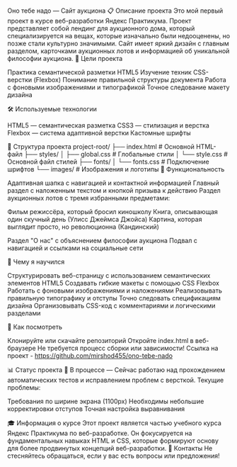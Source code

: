 Оно тебе надо — Сайт аукциона
📋 Описание проекта
Это мой первый проект в курсе веб-разработки Яндекс Практикума. Проект представляет собой лендинг для аукционного дома, который специализируется на вещах, которые изначально были недооценены, но позже стали культурно значимыми.
Сайт имеет яркий дизайн с главным разделом, карточками аукционных лотов и информацией об уникальной философии аукциона.
🎯 Цели проекта

Практика семантической разметки HTML5
Изучение техник CSS-верстки (Flexbox)
Понимание правильной структуры документа
Работа с фоновыми изображениями и типографикой
Точное следование макету дизайна

🛠 Используемые технологии

HTML5 — семантическая разметка
CSS3 — стилизация и верстка
Flexbox — система адаптивной верстки
Кастомные шрифты

📁 Структура проекта
project-root/
├── index.html # Основной HTML-файл
├── styles/
│ ├── global.css # Глобальные стили
│ └── style.css # Основной файл стилей
├── fonts/
│ └── fonts.css # Подключение шрифтов
└── images/ # Изображения и логотипы
🎨 Функциональность

Адаптивная шапка с навигацией и контактной информацией
Главный раздел с наложенным текстом и кнопкой призыва к действию
Раздел аукционных лотов с тремя избранными предметами:

Фильм режиссёра, который бросил киношколу
Книга, описывающая один скучный день (Улисс Джеймса Джойса)
Картина, которая выглядит просто, но революционна (Кандинский)

Раздел "О нас" с объяснением философии аукциона
Подвал с навигацией и ссылками на социальные сети

📝 Чему я научился

Структурировать веб-страницу с использованием семантических элементов HTML5
Создавать гибкие макеты с помощью CSS Flexbox
Работать с фоновыми изображениями и наложениями
Реализовывать правильную типографику и отступы
Точно следовать спецификациям дизайна
Организовывать CSS-код с комментариями и логическими разделами

🚀 Как посмотреть

Клонируйте или скачайте репозиторий
Откройте index.html в веб-браузере
Не требуется процесс сборки или зависимости!
Ссылка на проект - https://github.com/mirshod455/ono-tebe-nado

📊 Статус проекта
🔄 В процессе — Сейчас работаю над прохождением автоматических тестов и исправлением проблем с версткой.
Текущие проблемы:

Требования по ширине экрана (1100px)
Необходимы небольшие корректировки отступов
Точная настройка выравнивания

🎓 Информация о курсе
Этот проект является частью учебного курса Яндекс Практикума по веб-разработке. Он фокусируется на фундаментальных навыках HTML и CSS, которые формируют основу для более продвинутых концепций веб-разработки.
📧 Контакты
Не стесняйтесь обращаться, если у вас есть вопросы или предложения!
